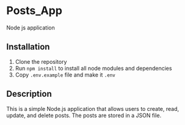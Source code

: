 # Posts_App

Node js application

## Installation

1. Clone the repository
2. Run `npm install` to install all node modules and dependencies
3. Copy `.env.example` file and make it `.env`

## Description

This is a simple Node.js application that allows users to create, read, update, and delete posts. The posts are stored in a JSON file.
